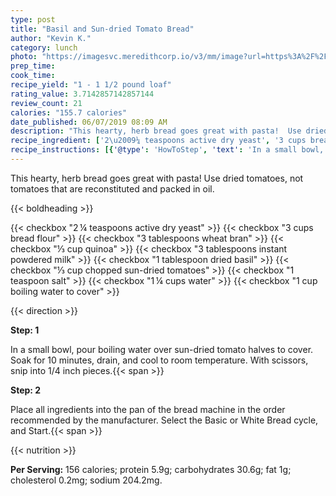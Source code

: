 ```yaml
---
type: post
title: "Basil and Sun-dried Tomato Bread"
author: "Kevin K."
category: lunch
photo: "https://imagesvc.meredithcorp.io/v3/mm/image?url=https%3A%2F%2Fimages.media-allrecipes.com%2Fuserphotos%2F233655.jpg"
prep_time: 
cook_time: 
recipe_yield: "1 - 1 1/2 pound loaf"
rating_value: 3.7142857142857144
review_count: 21
calories: "155.7 calories"
date_published: 06/07/2019 08:09 AM
description: "This hearty, herb bread goes great with pasta!  Use dried tomatoes, not tomatoes that are reconstituted and packed in oil."
recipe_ingredient: ['2\u2009¼ teaspoons active dry yeast', '3 cups bread flour', '3 tablespoons wheat bran', '⅓ cup quinoa', '3 tablespoons instant powdered milk', '1 tablespoon dried basil', '⅓ cup chopped sun-dried tomatoes', '1 teaspoon salt', '1\u2009¼ cups water', '1 cup boiling water to cover']
recipe_instructions: [{'@type': 'HowToStep', 'text': 'In a small bowl, pour boiling water over sun-dried tomato halves to cover. Soak for 10 minutes, drain, and cool to room temperature. With scissors, snip into 1/4 inch pieces.\n'}, {'@type': 'HowToStep', 'text': 'Place all ingredients into the pan of the bread machine in the order recommended by the manufacturer.  Select the Basic or White Bread cycle, and Start.\n'}]
---
```


This hearty, herb bread goes great with pasta!  Use dried tomatoes, not tomatoes that are reconstituted and packed in oil. 

{{< boldheading >}}

{{< checkbox "2 ¼ teaspoons active dry yeast" >}}
{{< checkbox "3 cups bread flour" >}}
{{< checkbox "3 tablespoons wheat bran" >}}
{{< checkbox "⅓ cup quinoa" >}}
{{< checkbox "3 tablespoons instant powdered milk" >}}
{{< checkbox "1 tablespoon dried basil" >}}
{{< checkbox "⅓ cup chopped sun-dried tomatoes" >}}
{{< checkbox "1 teaspoon salt" >}}
{{< checkbox "1 ¼ cups water" >}}
{{< checkbox "1 cup boiling water to cover" >}}


{{< direction >}}

**Step: 1**

In a small bowl, pour boiling water over sun-dried tomato halves to cover. Soak for 10 minutes, drain, and cool to room temperature. With scissors, snip into 1/4 inch pieces.{{< span >}}

**Step: 2**

Place all ingredients into the pan of the bread machine in the order recommended by the manufacturer.  Select the Basic or White Bread cycle, and Start.{{< span >}}

{{< nutrition >}}

**Per Serving:** 156 calories; protein 5.9g; carbohydrates 30.6g; fat 1g; cholesterol 0.2mg; sodium 204.2mg.